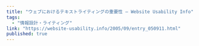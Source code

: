 ```yaml
---
title: "ウェブにおけるテキストライティングの重要性 — Website Usability Info"
tags:
  - "情報設計・ライティング"
link: "https://website-usability.info/2005/09/entry_050911.html"
published: true
---
```


